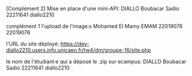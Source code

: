 [Complément 2] Mise en place d'une mini-API:
DIALLO Boubacar Sadio 22211641 diallo2210

complément 1  l'upload de l'image:s
Mohamed El Mamy EMAM 22019076 22019076

l'URL du site déployé:
https://dev-diallo2210.users.info.unicaen.fr/tw4/dm/groupe-16/site.php

le nom de l'étudiant·e qui a déposé le .zip sur ecampus:
DIALLO Boubacar Sadio 22211641 diallo2210